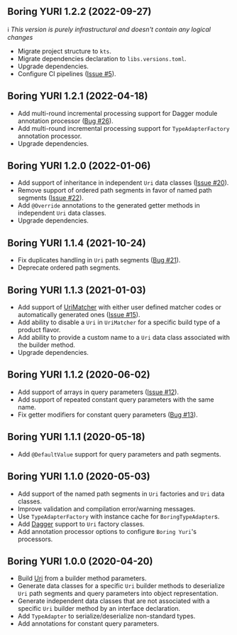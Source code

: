 ## Boring YURI 1.2.2 (2022-09-27)
:information_source: _This version is purely infrastructural and doesn't contain any logical changes_

* Migrate project structure to `kts`.
* Migrate dependencies declaration to `libs.versions.toml`.
* Upgrade dependencies.
* Configure CI pipelines ([Issue #5](https://github.com/anton-novikau/boringYURI/issues/5)).

## Boring YURI 1.2.1 (2022-04-18)
* Add multi-round incremental processing support for Dagger module annotation processor ([Bug #26](https://github.com/anton-novikau/boringYURI/issues/26)).
* Add multi-round incremental processing support for `TypeAdapterFactory` annotation processor.
* Upgrade dependencies.

## Boring YURI 1.2.0 (2022-01-06)
* Add support of inheritance in independent `Uri` data classes ([Issue #20](https://github.com/anton-novikau/boringYURI/issues/20)).
* Remove support of ordered path segments in favor of named path segments ([Issue #22](https://github.com/anton-novikau/boringYURI/issues/22)).
* Add `@Override` annotations to the generated getter methods in independent `Uri` data classes.
* Upgrade dependencies.

## Boring YURI 1.1.4 (2021-10-24)

* Fix duplicates handling in `Uri` path segments ([Bug #21](https://github.com/anton-novikau/boringYURI/issues/21)).
* Deprecate ordered path segments.

## Boring YURI 1.1.3 (2021-01-03)

* Add support of [UriMatcher][3] with either user defined matcher codes or automatically generated
  ones ([Issue #15](https://github.com/anton-novikau/boringYURI/issues/15)).
* Add ability to disable a `Uri` in `UriMatcher` for a specific build type of a product flavor.
* Add ability to provide a custom name to a `Uri` data class associated with the builder method.
* Upgrade dependencies.

## Boring YURI 1.1.2 (2020-06-02)

* Add support of arrays in query parameters ([Issue #12](https://github.com/anton-novikau/boringYURI/issues/12)).
* Add support of repeated constant query parameters with the same name.
* Fix getter modifiers for constant query parameters ([Bug #13](https://github.com/anton-novikau/boringYURI/issues/13)).

## Boring YURI 1.1.1 (2020-05-18)

* Add `@DefaultValue` support for query parameters and path segments. 

## Boring YURI 1.1.0 (2020-05-03)

* Add support of the named path segments in `Uri` factories and `Uri` data classes.
* Improve validation and compilation error/warning messages.
* Use `TypeAdapterFactory` with instance cache for `BoringTypeAdapter`s.
* Add [Dagger][2] support to `Uri` factory classes.
* Add annotation processor options to configure `Boring Yuri`'s processors. 

## Boring YURI 1.0.0 (2020-04-20)

* Build [Uri][1] from a builder method parameters.
* Generate data classes for a specific `Uri` builder methods to deserialize `Uri` path segments
  and query parameters into object representation.
* Generate independent data classes that are not associated with a specific `Uri` builder method
  by an interface declaration.
* Add `TypeAdapter` to serialize/deserialize non-standard types.
* Add annotations for constant query parameters.

[1]: https://developer.android.com/reference/android/net/Uri
[2]: https://github.com/google/dagger/
[3]: https://developer.android.com/reference/android/content/UriMatcher

